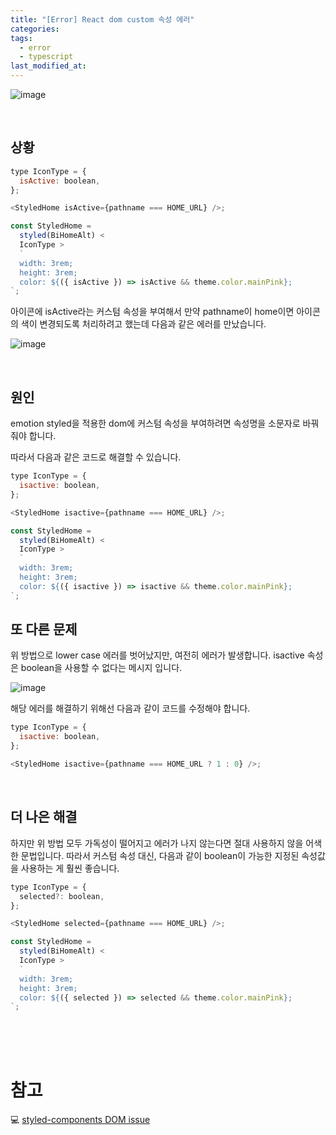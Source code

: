 ```yaml
---
title: "[Error] React dom custom 속성 에러"
categories:
tags:
  - error
  - typescript
last_modified_at:
---
```


![image](https://user-images.githubusercontent.com/79133602/161425228-73f31f32-57e1-492f-a341-62695d512934.png)

<br/>

## 상황

```js
type IconType = {
  isActive: boolean,
};

<StyledHome isActive={pathname === HOME_URL} />;

const StyledHome =
  styled(BiHomeAlt) <
  IconType >
  `
  width: 3rem;
  height: 3rem;
  color: ${({ isActive }) => isActive && theme.color.mainPink};
`;
```

아이콘에 isActive라는 커스텀 속성을 부여해서 만약 pathname이 home이면 아이콘의 색이 변경되도록 처리하려고 했는데 다음과 같은 에러를 만났습니다.

![image](https://user-images.githubusercontent.com/79133602/189568051-112d7689-11a6-4558-9a5e-d0089bc02812.png)

<br/>

## 원인

emotion styled을 적용한 dom에 커스텀 속성을 부여하려면 속성명을 소문자로 바꿔줘야 합니다.

따라서 다음과 같은 코드로 해결할 수 있습니다.

```js
type IconType = {
  isactive: boolean,
};

<StyledHome isactive={pathname === HOME_URL} />;

const StyledHome =
  styled(BiHomeAlt) <
  IconType >
  `
  width: 3rem;
  height: 3rem;
  color: ${({ isactive }) => isactive && theme.color.mainPink};
`;
```

## 또 다른 문제

위 방법으로 lower case 에러를 벗어났지만, 여전히 에러가 발생합니다. isactive 속성은 boolean을 사용할 수 없다는 메시지 입니다.

![image](https://user-images.githubusercontent.com/79133602/189569020-6d6da0b9-4b67-4181-ae87-f0e6fb874757.png)

해당 에러를 해결하기 위해선 다음과 같이 코드를 수정해야 합니다.

```js
type IconType = {
  isactive: boolean,
};

<StyledHome isactive={pathname === HOME_URL ? 1 : 0} />;
```

<br/>

## 더 나은 해결

하지만 위 방법 모두 가독성이 떨어지고 에러가 나지 않는다면 절대 사용하지 않을 어색한 문법입니다. 따라서 커스텀 속성 대신, 다음과 같이 boolean이 가능한 지정된 속성값을 사용하는 게 훨씬 좋습니다.

```js
type IconType = {
  selected?: boolean,
};

<StyledHome selected={pathname === HOME_URL} />;

const StyledHome =
  styled(BiHomeAlt) <
  IconType >
  `
  width: 3rem;
  height: 3rem;
  color: ${({ selected }) => selected && theme.color.mainPink};
`;
```

<br/><br/><br/>

# 참고

💻 [styled-components DOM issue](https://velog.io/@young_pallete/Styled-components-DOM-issue)
